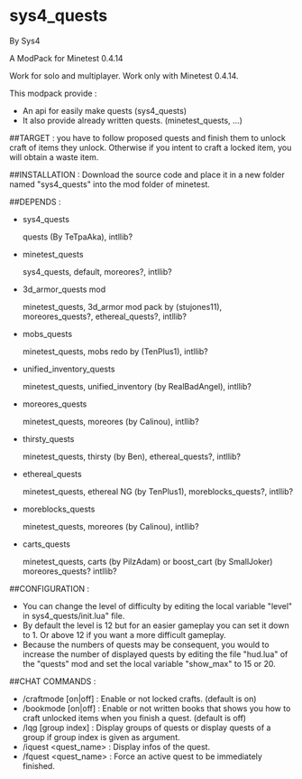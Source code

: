 # sys4_quests
By Sys4

A ModPack for Minetest 0.4.14

Work for solo and multiplayer.
Work only with Minetest 0.4.14.

This modpack provide :
* An api for easily make quests (sys4_quests)
* It also provide already written quests. (minetest_quests, ...)

##TARGET :
you have to follow proposed quests and finish them to unlock craft of items they unlock.
Otherwise if you intent to craft a locked item, you will obtain a waste item.

##INSTALLATION :
Download the source code and place it in a new folder named "sys4_quests" into the mod folder of minetest.

##DEPENDS :
* sys4_quests

    quests (By TeTpaAka),
    intllib?

* minetest_quests

    sys4_quests,
    default,
    moreores?,
    intllib?

* 3d_armor_quests mod

    minetest_quests,
    3d_armor mod pack by (stujones11),
    moreores_quests?,
    ethereal_quests?,
    intllib?

* mobs_quests

    minetest_quests,
    mobs redo by (TenPlus1),
    intllib?

* unified_inventory_quests

    minetest_quests,
    unified_inventory (by RealBadAngel),
    intllib?

* moreores_quests

    minetest_quests,
    moreores (by Calinou),
    intllib?

* thirsty_quests

    minetest_quests,
    thirsty (by Ben),
    ethereal_quests?,
    intllib?

* ethereal_quests

    minetest_quests,
    ethereal NG (by TenPlus1),
    moreblocks_quests?,
    intllib?

* moreblocks_quests

    minetest_quests,
    moreores (by Calinou),
    intllib?

* carts_quests

    minetest_quests,
    carts (by PilzAdam) or boost_cart (by SmallJoker)
    moreores_quests?
    intllib?

##CONFIGURATION :
* You can change the level of difficulty by editing the local variable "level" in sys4_quests/init.lua" file.
* By default the level is 12 but for an easier gameplay you can set it down to 1. Or above 12 if you want a more difficult gameplay.
* Because the numbers of quests may be consequent, you would to increase the number of displayed quests by editing the file "hud.lua" of the "quests" mod and set the local variable "show_max" to 15 or 20.

##CHAT COMMANDS :
* /craftmode [on|off] : Enable or not locked crafts. (default is on)
* /bookmode [on|off] : Enable or not written books that shows you how to craft unlocked items when you finish a quest. (default is off)
* /lqg [group index] : Display groups of quests or display quests of a group if group index is given as argument.
* /iquest <quest_name> : Display infos of the quest.
* /fquest <quest_name> : Force an active quest to be immediately finished.
